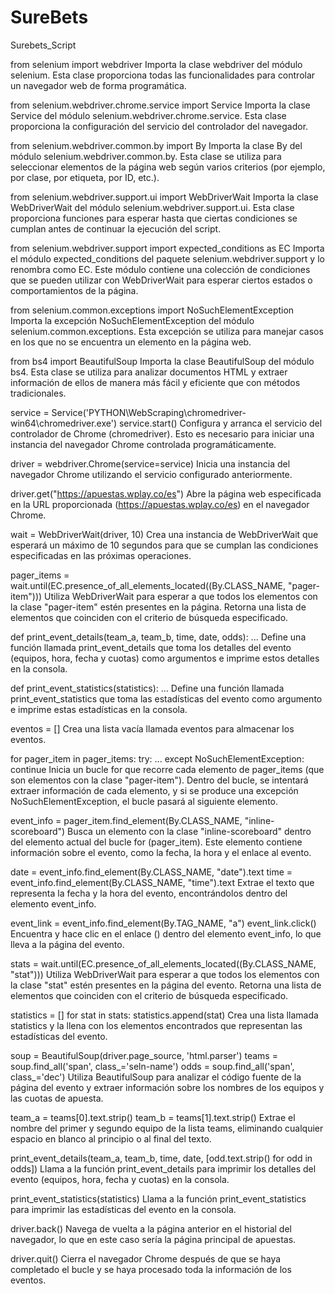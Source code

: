 # SureBets
Surebets_Script




from selenium import webdriver
Importa la clase webdriver del módulo selenium. Esta clase proporciona todas las funcionalidades para controlar un navegador web de forma programática.



from selenium.webdriver.chrome.service import Service
Importa la clase Service del módulo selenium.webdriver.chrome.service. Esta clase proporciona la configuración del servicio del controlador del navegador.



from selenium.webdriver.common.by import By
Importa la clase By del módulo selenium.webdriver.common.by. Esta clase se utiliza para seleccionar elementos de la página web según varios criterios (por ejemplo, por clase, por etiqueta, por ID, etc.).



from selenium.webdriver.support.ui import WebDriverWait
Importa la clase WebDriverWait del módulo selenium.webdriver.support.ui. Esta clase proporciona funciones para esperar hasta que ciertas condiciones se cumplan antes de continuar la ejecución del script.



from selenium.webdriver.support import expected_conditions as EC
Importa el módulo expected_conditions del paquete selenium.webdriver.support y lo renombra como EC. Este módulo contiene una colección de condiciones que se pueden utilizar con WebDriverWait para esperar ciertos estados o comportamientos de la página.



from selenium.common.exceptions import NoSuchElementException
Importa la excepción NoSuchElementException del módulo selenium.common.exceptions. Esta excepción se utiliza para manejar casos en los que no se encuentra un elemento en la página web.



from bs4 import BeautifulSoup
Importa la clase BeautifulSoup del módulo bs4. Esta clase se utiliza para analizar documentos HTML y extraer información de ellos de manera más fácil y eficiente que con métodos tradicionales.



service = Service('PYTHON\WebScraping\chromedriver-win64\chromedriver.exe')
service.start()
Configura y arranca el servicio del controlador de Chrome (chromedriver). Esto es necesario para iniciar una instancia del navegador Chrome controlada programáticamente.



driver = webdriver.Chrome(service=service)
Inicia una instancia del navegador Chrome utilizando el servicio configurado anteriormente.



driver.get("https://apuestas.wplay.co/es")
Abre la página web especificada en la URL proporcionada (https://apuestas.wplay.co/es) en el navegador Chrome.



wait = WebDriverWait(driver, 10)
Crea una instancia de WebDriverWait que esperará un máximo de 10 segundos para que se cumplan las condiciones especificadas en las próximas operaciones.



pager_items = wait.until(EC.presence_of_all_elements_located((By.CLASS_NAME, "pager-item")))
Utiliza WebDriverWait para esperar a que todos los elementos con la clase "pager-item" estén presentes en la página. Retorna una lista de elementos que coinciden con el criterio de búsqueda especificado.



def print_event_details(team_a, team_b, time, date, odds):
    ...
Define una función llamada print_event_details que toma los detalles del evento (equipos, hora, fecha y cuotas) como argumentos e imprime estos detalles en la consola.



def print_event_statistics(statistics):
    ...
Define una función llamada print_event_statistics que toma las estadísticas del evento como argumento e imprime estas estadísticas en la consola.



eventos = []
Crea una lista vacía llamada eventos para almacenar los eventos.



for pager_item in pager_items:
    try:
        ...
    except NoSuchElementException:
        continue
Inicia un bucle for que recorre cada elemento de pager_items (que son elementos con la clase "pager-item"). Dentro del bucle, se intentará extraer información de cada elemento, y si se produce una excepción NoSuchElementException, el bucle pasará al siguiente elemento.



event_info = pager_item.find_element(By.CLASS_NAME, "inline-scoreboard")
Busca un elemento con la clase "inline-scoreboard" dentro del elemento actual del bucle for (pager_item). Este elemento contiene información sobre el evento, como la fecha, la hora y el enlace al evento.


date = event_info.find_element(By.CLASS_NAME, "date").text
time = event_info.find_element(By.CLASS_NAME, "time").text
Extrae el texto que representa la fecha y la hora del evento, encontrándolos dentro del elemento event_info.


event_link = event_info.find_element(By.TAG_NAME, "a")
event_link.click()
Encuentra y hace clic en el enlace (<a>) dentro del elemento event_info, lo que lleva a la página del evento.


stats = wait.until(EC.presence_of_all_elements_located((By.CLASS_NAME, "stat")))
Utiliza WebDriverWait para esperar a que todos los elementos con la clase "stat" estén presentes en la página del evento. Retorna una lista de elementos que coinciden con el criterio de búsqueda especificado.


statistics = []
for stat in stats:
    statistics.append(stat)
Crea una lista llamada statistics y la llena con los elementos encontrados que representan las estadísticas del evento.


soup = BeautifulSoup(driver.page_source, 'html.parser')
teams = soup.find_all('span', class_='seln-name')
odds = soup.find_all('span', class_='dec')
Utiliza BeautifulSoup para analizar el código fuente de la página del evento y extraer información sobre los nombres de los equipos y las cuotas de apuesta.


team_a = teams[0].text.strip()
team_b = teams[1].text.strip()
Extrae el nombre del primer y segundo equipo de la lista teams, eliminando cualquier espacio en blanco al principio o al final del texto.


print_event_details(team_a, team_b, time, date, [odd.text.strip() for odd in odds])
Llama a la función print_event_details para imprimir los detalles del evento (equipos, hora, fecha y cuotas) en la consola.


print_event_statistics(statistics)
Llama a la función print_event_statistics para imprimir las estadísticas del evento en la consola.


driver.back()
Navega de vuelta a la página anterior en el historial del navegador, lo que en este caso sería la página principal de apuestas.


driver.quit()
Cierra el navegador Chrome después de que se haya completado el bucle y se haya procesado toda la información de los eventos.